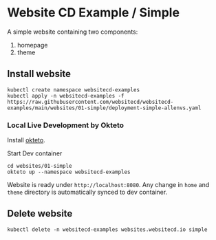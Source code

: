 # Website CD Example / Simple

A simple website containing two components:
1. homepage
2. theme

## Install website

```shell
kubectl create namespace websitecd-examples
kubectl apply -n websitecd-examples -f https://raw.githubusercontent.com/websitecd/websitecd-examples/main/websites/01-simple/deployment-simple-allenvs.yaml
```

### Local Live Development by Okteto

Install [okteto](https://okteto.com/docs/getting-started/installation).

Start Dev container
```shell
cd websites/01-simple
okteto up --namespace websitecd-examples
```

Website is ready under `http://localhost:8080`.
Any change in `home` and `theme` directory is automatically synced to dev container.

## Delete website

```shell
kubectl delete -n websitecd-examples websites.websitecd.io simple
```
